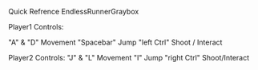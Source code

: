 Quick Refrence EndlessRunnerGraybox

Player1 Controls:

"A" & "D" 	Movement
"Spacebar" 	Jump
"left Ctrl" 	Shoot / Interact

Player2 Controls:
"J" & "L" 	Movement
"I" 		Jump
"right Ctrl" 	Shoot/Interact
